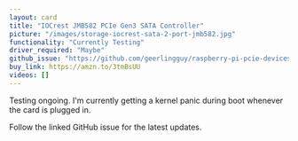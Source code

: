 ```yaml
---
layout: card
title: "IOCrest JMB582 PCIe Gen3 SATA Controller"
picture: "/images/storage-iocrest-sata-2-port-jmb582.jpg"
functionality: "Currently Testing"
driver_required: "Maybe"
github_issue: "https://github.com/geerlingguy/raspberry-pi-pcie-devices/issues/64"
buy_link: https://amzn.to/3tmBsUU
videos: []
---
```

Testing ongoing. I'm currently getting a kernel panic during boot whenever the card is plugged in.

Follow the linked GitHub issue for the latest updates.
